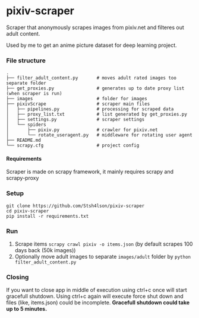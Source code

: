 # pixiv-scraper
Scraper that anonymously scrapes images from pixiv.net and filteres out adult content.

Used by me to get an anime picture dataset for deep learning project.

### File structure
```
.
├── filter_adult_content.py       # moves adult rated images too separate folder
├── get_proxies.py                # generates up to date proxy list (when scraper is run)
├── images                        # folder for images
├── pixivScrape                   # scraper main files
│   ├── pipelines.py              # processing for scraped data
│   ├── proxy_list.txt            # list generated by get_proxies.py
│   ├── settings.py               # scraper settings
│   └── spiders
│       ├── pixiv.py              # crawler for pixiv.net
│       └── rotate_useragent.py   # middleware for rotating user agent
├── README.md
└── scrapy.cfg                    # project config
```

#### Requirements
Scraper is made on scrapy framework, it mainly requires scrapy and scrapy-proxy

### Setup
```
git clone https://github.com/Stsh4lson/pixiv-scraper
cd pixiv-scraper
pip install -r requirements.txt
```
### Run
1. Scrape items `scrapy crawl pixiv -o items.json` (by default scrapes 100 days back (50k images))
2. Optionally move adult images to separate `images/adult` folder by `python filter_adult_content.py`

### Closing
If you want to close app in middle of execution using ctrl+c once will start gracefull shutdown. Using ctrl+c again will execute force shut down and files (like, items.json) could be incomplete.
**Gracefull shutdown could take up to 5 minutes.**
